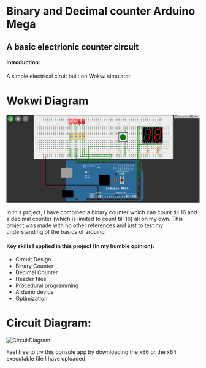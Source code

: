 # Binary and Decimal counter Arduino Mega
## A basic electrionic counter circuit

#### Introduction:
A simple electrical ciruit built on Wokwi simulator.

# Wokwi Diagram
![WokwiDiagram](Wokwi_CounterCircuit.png)

In this project, I have combined a binary counter which can count till 16 and a decimal counter (which is limited to count till 16) all on my own.
This project was made with no other references and just to test my understanding of the basics of arduino.

#### Key skills I applied in this project (In my humble opinion):
- Circuit Design
- Binary Counter
- Decimal Counter
- Header files
- Procedural programming
- Arduino device
- Optimization

# Circuit Diagram:
![CircuitDiagram](CounterCircuit_Diagram.jpg)

Feel free to try this console app by downloading the x86 or the x64 executable file I have uploaded.
